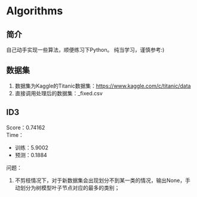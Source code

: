 # Algorithms
## 简介
自己动手实现一些算法，顺便练习下Python。
纯当学习，谨慎参考:)

## 数据集
1. 数据集为Kaggle的Titanic数据集：https://www.kaggle.com/c/titanic/data
2. 直接调用处理后的数据集：_fixed.csv

## ID3
Score：0.74162    
Time：
* 训练：5.9002
* 预测：0.1884

问题：
1. 不剪枝情况下，对于新数据集会出现划分不到某一类的情况，输出None，手动划分为树模型叶子节点对应的最多的类别；
